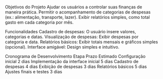 Objetivos do Projeto
Ajudar os usuários a controlar suas finanças de maneira prática.
Permitir o acompanhamento de categorias de despesas (ex.: alimentação, transporte, lazer).
Exibir relatórios simples, como total gasto em cada categoria por mês.

Funcionalidades
Cadastro de despesas: O usuário insere valores, categorias e datas.
Visualização de despesas: Exibir despesas por categoria e data.
Relatórios básicos: Exibir totais mensais e gráficos simples (opcional).
Interface amigável: Design simples e intuitivo.

Cronograma de Desenvolvimento
Etapa	Prazo Estimado
Configuração inicial	2 dias
Implementação da interface inicial	5 dias
Cadastro de despesas	4 dias
Exibição de despesas	3 dias
Relatórios básicos	5 dias
Ajustes finais e testes	3 dias
